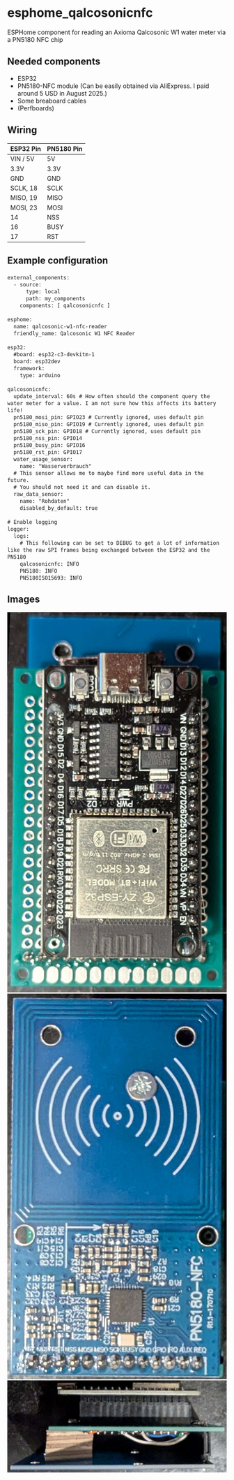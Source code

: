 # esphome_qalcosonicnfc
ESPHome component for reading an Axioma Qalcosonic W1 water meter via a PN5180 NFC chip

## Needed components
- ESP32
- PN5180-NFC module (Can be easily obtained via AliExpress. I paid around 5 USD in August 2025.)
- Some breaboard cables
- (Perfboards)

## Wiring
| ESP32 Pin | PN5180 Pin |
| :---      | :---       |
| VIN / 5V  | 5V         |
| 3.3V      | 3.3V       |
| GND       | GND        |
| SCLK, 18  | SCLK       |
| MISO, 19  | MISO       |
| MOSI, 23  | MOSI       |
| 14        | NSS        |
| 16        | BUSY       |
| 17        | RST        |

## Example configuration
```
external_components:
  - source:
      type: local
      path: my_components
    components: [ qalcosonicnfc ]

esphome:
  name: qalcosonic-w1-nfc-reader
  friendly_name: Qalcosonic W1 NFC Reader

esp32:
  #board: esp32-c3-devkitm-1
  board: esp32dev
  framework:
    type: arduino

qalcosonicnfc:
  update_interval: 60s # How often should the component query the water meter for a value. I am not sure how this affects its battery life!
  pn5180_mosi_pin: GPIO23 # Currently ignored, uses default pin
  pn5180_miso_pin: GPIO19 # Currently ignored, uses default pin
  pn5180_sck_pin: GPIO18 # Currently ignored, uses default pin
  pn5180_nss_pin: GPIO14
  pn5180_busy_pin: GPIO16
  pn5180_rst_pin: GPIO17
  water_usage_sensor:
    name: "Wasserverbrauch"
  # This sensor allows me to maybe find more useful data in the future.
  # You should not need it and can disable it.
  raw_data_sensor:
    name: "Rohdaten"
    disabled_by_default: true

# Enable logging
logger:
  logs:
    # This following can be set to DEBUG to get a lot of information like the raw SPI frames being exchanged between the ESP32 and the PN5180
    qalcosonicnfc: INFO
    PN5180: INFO
    PN5180ISO15693: INFO
```

## Images
![ESP32 stacked with PN5180](./media/esp32_pn5180_1.jpg)
![ESP32 stacked with PN5180](./media/esp32_pn5180_2.jpg)
![ESP32 stacked with PN5180](./media/esp32_pn5180_3.jpg)
